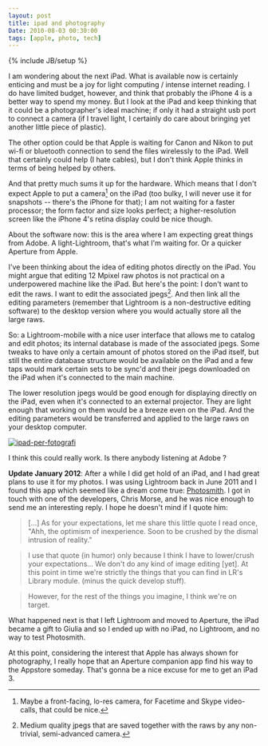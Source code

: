 ```yaml
---
layout: post
title: ipad and photography
Date: 2010-08-03 00:30:00
tags: [apple, photo, tech]
---
```

{% include JB/setup %} 

I am wondering about the next iPad. What is available now is certainly enticing and must be a joy for light computing / intense internet reading. I do have limited budget, however, and think that probably the iPhone 4 is a better way to spend my money. But I look at the iPad and keep thinking that it could be a photographer's ideal machine; if only it had a straight usb port to connect a camera (if I travel light, I certainly do care about bringing yet another little piece of plastic).  
  
The other option could be that Apple is waiting for Canon and Nikon to put wi-fi or bluetooth connection to send the files wirelessly to the iPad. Well that certainly could help (I hate cables), but I don't think Apple thinks in terms of being helped by others.  
  
And that pretty much sums it up for the hardware. Which means that I don't expect Apple to put a camera[^note1] on the iPad (too bulky, I will never use it for snapshots -- there's the iPhone for that); I am not waiting for a faster processor; the form factor and size looks perfect; a higher-resolution screen like the iPhone 4's retina display could be nice though.  
  
About the software now: this is the area where I am expecting great things from Adobe. A light-Lightroom, that's what I'm waiting for. Or a quicker Aperture from Apple.  
  
I've been thinking about the idea of editing photos directly on the iPad. You might argue that editing 12 Mpixel raw photos is not practical on a underpowered machine like the iPad. But here's the point: I don't want to edit the raws. I want to edit the associated jpegs[^note2]. And then link all the editing parameters (remember that Lightroom is a non-destructive editing software) to the desktop version where you would actually store all the large raws.  
  
So: a Lightroom-mobile with a nice user interface that allows me to catalog and edit photos; its internal database is made of the associated jpegs. Some tweaks to have only a certain amount of photos stored on the iPad itself, but still the entire database structure would be available on the iPad and a few taps would mark certain sets to be sync'd and their jpegs downloaded on the iPad when it's connected to the main machine.  
  
The lower resolution jpegs would be good enough for displaying directly on the iPad, even when it's connected to an external projector. They are light enough that working on them would be a breeze even on the iPad. And the editing parameters would be transferred and applied to the large raws on your desktop computer.  
  
[![ipad-per-fotografi](http://farm5.static.flickr.com/4102/4854784575_f53b6b23e7.jpg)](http://www.flickr.com/photos/aadm/4854784575/)  
  
I think this could really work. Is there anybody listening at Adobe ?  


**Update January 2012**: After a while I did get hold of an iPad, and I had great plans to use it for my photos. I was using Lightroom back in June 2011 and I found this app which seemed like a dream come true: [Photosmith](http://blog.photosmithapp.com/index.php/photosmith-the-grand-tour/). I got in touch with one of the developers, Chris Morse, and he was nice enough to send me an interesting reply. I hope he doesn't mind if I quote him:

> [...] As for your expectations, let me share this little quote I read once, "Ahh, the optimism of inexperience. Soon to be crushed by the dismal intrusion of reality." 

> I use that quote (in humor) only because I think I have to lower/crush your expectations... We don't do any kind of image editing [yet].  At this point in time we're strictly the things that you can find in LR's Library module. (minus the quick develop stuff).

> However, for the rest of the things you imagine, I think we're on target.
 
What happened next is that I left Lightroom and moved to Aperture, the iPad became a gift to Giulia and so I ended up with no iPad, no Lightroom, and no way to test Photosmith.

At this point, considering the interest that Apple has always shown for photography, I really hope that an Aperture companion app find his way to the Appstore someday. That's gonna be a nice excuse for me to get an iPad 3.



[^note1]: Maybe a front-facing, lo-res camera, for Facetime and Skype video-calls, that could be nice.

[^note2]: Medium quality jpegs that are saved together with the raws by any non-trivial, semi-advanced camera.


